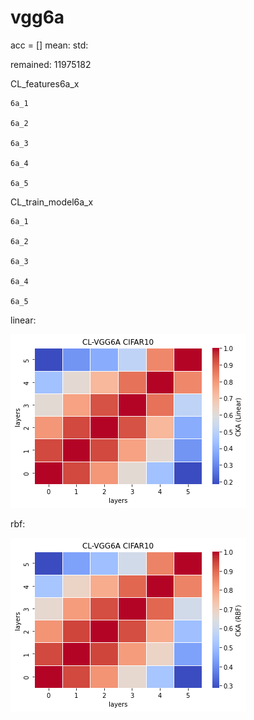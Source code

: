 # vgg6a
acc = [] mean: std: 

remained: 11975182

CL_features6a_x
```
6a_1

6a_2

6a_3

6a_4

6a_5

```

CL_train_model6a_x
```
6a_1

6a_2

6a_3

6a_4

6a_5

```

linear:

![cl_vgg6a_linear](cl_vgg6a_linear.png)

rbf:

![cl_vgg6a_rbf](cl_vgg6a_rbf.png)
